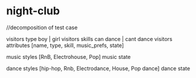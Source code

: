 # night-club

//decomposition of test case

visitors type boy | girl
visitors skills can dance | cant dance
visitors attributes [name, type, skill, music_prefs, state]

music styles [RnB, Electrohouse, Pop]
music state

dance styles [hip-hop, Rnb, Electrodance, House, Pop dance]
dance state


